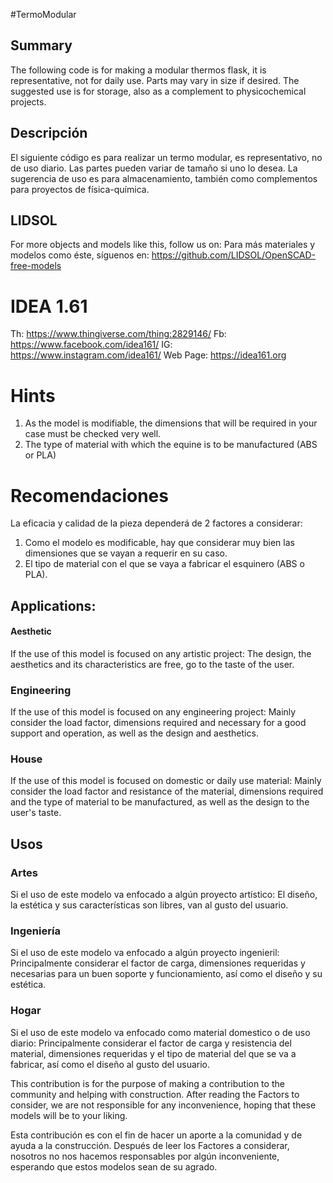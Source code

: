 #TermoModular 

## Summary 

The following code is for making a modular thermos flask, it is representative, not for daily use.
Parts may vary in size if desired.
The suggested use is for storage, also as a complement to physicochemical projects.

## Descripción

El siguiente código es para realizar un termo modular, es representativo, no de uso diario.
Las partes pueden variar de tamaño si uno lo desea.
La sugerencia de uso es para almacenamiento, también como complementos para proyectos de física-química.
 

## LIDSOL
For more objects and models like this, follow us on:
Para más materiales y modelos como éste, síguenos en:
https://github.com/LIDSOL/OpenSCAD-free-models

# IDEA 1.61
Th: https://www.thingiverse.com/thing:2829146/
Fb: https://www.facebook.com/idea161/
IG: https://www.instagram.com/idea161/
Web Page: https://idea161.org


# Hints
1. As the model is modifiable, the dimensions that will be required in your case must be checked very well.
2. The type of material with which the equine is to be manufactured (ABS or PLA) 

# Recomendaciones

La eficacia y calidad de la pieza dependerá de 2 factores a considerar:

1. Como el modelo es modificable, hay que considerar muy bien las dimensiones que se vayan a requerir en su caso.
2. El tipo de material con el que se vaya a fabricar el esquinero (ABS o PLA).

## Applications:

#### Aesthetic
If the use of this model is focused on any artistic project: The design, the aesthetics and its characteristics are free, go to the taste of the user.
### Engineering
If the use of this model is focused on any engineering project:
Mainly consider the load factor, dimensions required and necessary for a good support and operation, as well as the design and aesthetics. 

### House
If the use of this model is focused on domestic or daily use material: Mainly consider the load factor and resistance of the material, dimensions required and the type of material to be manufactured, as well as the design to the user's taste.

## Usos 

### Artes
Si el uso de este modelo va enfocado a algún proyecto artístico: El diseño, la estética y sus características son libres, van al gusto del usuario.
### Ingeniería
Si el uso de este modelo va enfocado a algún proyecto ingenieril: Principalmente considerar el factor de carga, dimensiones requeridas y necesarias para un buen soporte y funcionamiento, así como el diseño y su estética.     
### Hogar
Si el uso de este modelo va enfocado como material domestico o de uso diario: Principalmente considerar el factor de carga y resistencia del material, dimensiones requeridas y el tipo de material del que se va a fabricar, así como el diseño al gusto del usuario.   
       

      
This contribution is for the purpose of making a contribution to the community and helping with construction.
After reading the Factors to consider, we are not 
responsible for any inconvenience, hoping that these models will be to your liking.
    
Esta contribución es con el fin de hacer un aporte a la comunidad y de ayuda a la construcción.
Después de leer los Factores a considerar, nosotros no nos hacemos responsables por algún inconveniente, esperando que estos modelos sean de su agrado.

